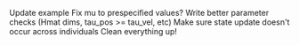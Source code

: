 Update example
Fix mu to prespecified values?
Write better parameter checks (Hmat dims, tau_pos >= tau_vel, etc)
Make sure state update doesn't occur across individuals
Clean everything up!
